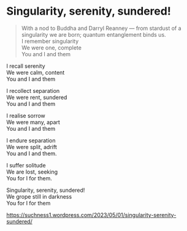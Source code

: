 # Singularity, serenity, sundered!  
> With a nod to Buddha and Darryl Reanney — from stardust of a singularity we are born; quantum entanglement binds us.  
I remember singularity  
We were one, complete  
You and I and them  
  
I recall serenity  
We were calm, content  
You and I and them  
  
I recollect separation  
We were rent, sundered  
You and I and them  
  
I realise sorrow  
We were many, apart  
You and I and them  
  
I endure separation  
We were split, adrift  
You and I and them.  
  
I suffer solitude  
We are lost, seeking  
You for I for them.  
  
Singularity, serenity, sundered!  
We grope still in darkness  
You for I for them  
  
  
https://suchness1.wordpress.com/2023/05/01/singularity-serenity-sundered/